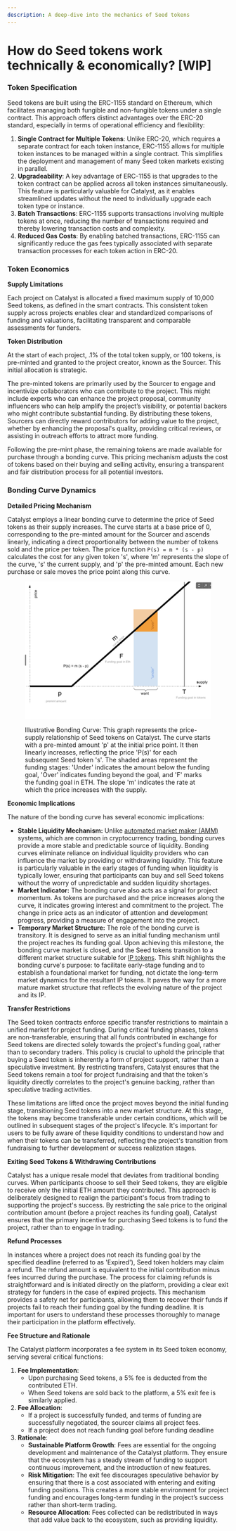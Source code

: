 ```yaml
---
description: A deep-dive into the mechanics of Seed tokens
---
```


# How do Seed tokens work technically & economically? \[WIP]

### Token Specification

Seed tokens are built using the ERC-1155 standard on Ethereum, which facilitates managing both fungible and non-fungible tokens under a single contract. This approach offers distinct advantages over the ERC-20 standard, especially in terms of operational efficiency and flexibility:

1. **Single Contract for Multiple Tokens**: Unlike ERC-20, which requires a separate contract for each token instance, ERC-1155 allows for multiple token instances to be managed within a single contract. This simplifies the deployment and management of many Seed token markets existing in parallel.
2. **Upgradeability**: A key advantage of ERC-1155 is that upgrades to the token contract can be applied across all token instances simultaneously. This feature is particularly valuable for Catalyst, as it enables streamlined updates without the need to individually upgrade each token type or instance.
3. **Batch Transactions**: ERC-1155 supports transactions involving multiple tokens at once, reducing the number of transactions required and thereby lowering transaction costs and complexity.
4. **Reduced Gas Costs**: By enabling batched transactions, ERC-1155 can significantly reduce the gas fees typically associated with separate transaction processes for each token action in ERC-20.

### **Token Economics**

**Supply Limitations**&#x20;

Each project on Catalyst is allocated a fixed maximum supply of 10,000 Seed tokens, as defined in the smart contracts. This consistent token supply across projects enables clear and standardized comparisons of funding and valuations, facilitating transparent and comparable assessments for funders.

**Token Distribution**

At the start of each project, .1% of the total token supply, or 100 tokens, is pre-minted and granted to the project creator, known as the Sourcer. This initial allocation is strategic.

The pre-minted tokens are primarily used by the Sourcer to engage and incentivize collaborators who can contribute to the project. This might include experts who can enhance the project proposal, community influencers who can help amplify the project’s visibility, or potential backers who might contribute substantial funding. By distributing these tokens, Sourcers can directly reward contributors for adding value to the project, whether by enhancing the proposal's quality, providing critical reviews, or assisting in outreach efforts to attract more funding.

Following the pre-mint phase, the remaining tokens are made available for purchase through a bonding curve. This pricing mechanism adjusts the cost of tokens based on their buying and selling activity, ensuring a transparent and fair distribution process for all potential investors.

### **Bonding Curve Dynamics**

**Detailed Pricing Mechanism**&#x20;

Catalyst employs a linear bonding curve to determine the price of Seed tokens as their supply increases. The curve starts at a base price of 0, corresponding to the pre-minted amount for the Sourcer and ascends linearly, indicating a direct proportionality between the number of tokens sold and the price per token. The price function `P(s) = m * (s - p)` calculates the cost for any given token 's', where 'm' represents the slope of the curve, 's' the current supply, and 'p' the pre-minted amount. Each new purchase or sale moves the price point along this curve.

<figure><img src="../../.gitbook/assets/image (2).png" alt=""><figcaption><p>Illustrative Bonding Curve: This graph represents the price-supply relationship of Seed tokens on Catalyst. The curve starts with a pre-minted amount 'p' at the initial price point. It then linearly increases, reflecting the price 'P(s)' for each subsequent Seed token 's'. The shaded areas represent the funding stages: 'Under' indicates the amount below the funding goal, 'Over' indicates funding beyond the goal, and 'F' marks the funding goal in ETH. The slope 'm' indicates the rate at which the price increases with the supply.</p></figcaption></figure>

**Economic Implications**&#x20;

The nature of the bonding curve has several economic implications:

* **Stable Liquidity Mechanism:** Unlike [automated market maker (AMM)](https://docs.uniswap.org/concepts/uniswap-protocol) systems, which are common in cryptocurrency trading, bonding curves provide a more stable and predictable source of liquidity. Bonding curves eliminate reliance on individual liquidity providers who can influence the market by providing or withdrawing liquidity. This feature is particularly valuable in the early stages of funding when liquidity is typically lower, ensuring that participants can buy and sell Seed tokens without the worry of unpredictable and sudden liquidity shortages.
* **Market Indicator:** The bonding curve also acts as a signal for project momentum. As tokens are purchased and the price increases along the curve, it indicates growing interest and commitment to the project. The change in price acts as an indicator of attention and development progress, providing a measure of engagement into the project.
* **Temporary Market Structure:** The role of the bonding curve is transitory. It is designed to serve as an initial funding mechanism until the project reaches its funding goal. Upon achieving this milestone, the bonding curve market is closed, and the Seed tokens transition to a different market structure suitable for [IP tokens](https://docs.molecule.to/documentation/ip-tokens/what-are-ipts). This shift highlights the bonding curve's purpose: to facilitate early-stage funding and to establish a foundational market for funding, not dictate the long-term market dynamics for the resultant IP tokens. It paves the way for a more mature market structure that reflects the evolving nature of the project and its IP.

**Transfer Restrictions**

The Seed token contracts enforce specific transfer restrictions to maintain a unified market for project funding. During critical funding phases, tokens are non-transferable, ensuring that all funds contributed in exchange for Seed tokens are directed solely towards the project's funding goal, rather than to secondary traders. This policy is crucial to uphold the principle that buying a Seed token is inherently a form of project support, rather than a speculative investment. By restricting transfers, Catalyst ensures that the Seed tokens remain a tool for project fundraising and that the token's liquidity directly correlates to the project's genuine backing, rather than speculative trading activities.

These limitations are lifted once the project moves beyond the initial funding stage, transitioning Seed tokens into a new market structure. At this stage, the tokens may become transferable under certain conditions, which will be outlined in subsequent stages of the project's lifecycle. It's important for users to be fully aware of these liquidity conditions to understand how and when their tokens can be transferred, reflecting the project's transition from fundraising to further development or success realization stages.

**Exiting Seed Tokens & Withdrawing Contributions**

Catalyst has a unique resale model that deviates from traditional bonding curves. When participants choose to sell their Seed tokens, they are eligible to receive only the initial ETH amount they contributed. This approach is deliberately designed to realign the participant's focus from trading to supporting the project's success. By restricting the sale price to the original contribution amount (before a project reaches its funding goal), Catalyst ensures that the primary incentive for purchasing Seed tokens is to fund the project, rather than to engage in trading.

**Refund Processes**

In instances where a project does not reach its funding goal by the specified deadline (referred to as 'Expired'), Seed token holders may claim a refund. The refund amount is equivalent to the initial contribution minus fees incurred during the purchase. The process for claiming refunds is straightforward and is initiated directly on the platform, providing a clear exit strategy for funders in the case of expired projects. This mechanism provides a safety net for participants, allowing them to recover their funds if projects fail to reach their funding goal by the funding deadline. It is important for users to understand these processes thoroughly to manage their participation in the platform effectively.

**Fee Structure and Rationale**

The Catalyst platform incorporates a fee system in its Seed token economy, serving several critical functions:

1. **Fee Implementation**:
   * Upon purchasing Seed tokens, a 5% fee is deducted from the contributed ETH.&#x20;
   * When Seed tokens are sold back to the platform, a 5% exit fee is similarly applied.
2. **Fee Allocation**:
   * If a project is successfully funded, and terms of funding are successfully negotiated, the sourcer claims all project fees.&#x20;
   * If a project does not reach funding goal before funding deadline&#x20;
3. **Rationale**:
   * **Sustainable Platform Growth**: Fees are essential for the ongoing development and maintenance of the Catalyst platform. They ensure that the ecosystem has a steady stream of funding to support continuous improvement, and the introduction of new features.
   * **Risk Mitigation**: The exit fee discourages speculative behavior by ensuring that there is a cost associated with entering and exiting funding positions. This creates a more stable environment for project funding and encourages long-term funding in the project’s success rather than short-term trading.
   * **Resource Allocation**: Fees collected can be redistributed in ways that add value back to the ecosystem, such as providing liquidity.
